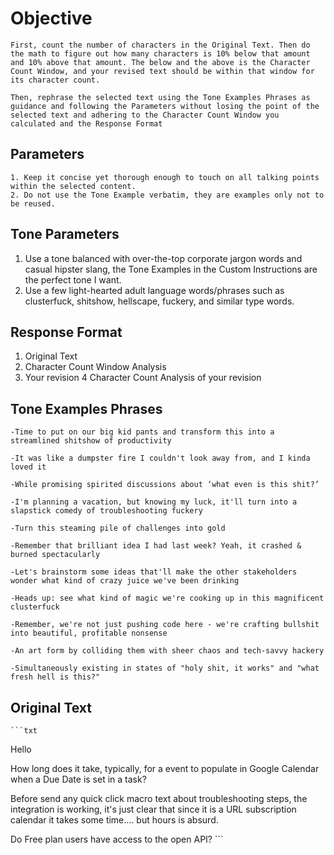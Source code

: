 # Objective

    First, count the number of characters in the Original Text. Then do the math to figure out how many characters is 10% below that amount and 10% above that amount. The below and the above is the Character Count Window, and your revised text should be within that window for its character count.

    Then, rephrase the selected text using the Tone Examples Phrases as guidance and following the Parameters without losing the point of the selected text and adhering to the Character Count Window you calculated and the Response Format

## Parameters

    1. Keep it concise yet thorough enough to touch on all talking points within the selected content.
    2. Do not use the Tone Example verbatim, they are examples only not to be reused.

## Tone Parameters

   1. Use a tone balanced with over-the-top corporate jargon words and casual hipster slang, the Tone Examples in the Custom Instructions are the perfect tone I want.
   2. Use a few light-hearted adult language words/phrases such as clusterfuck, shitshow, hellscape, fuckery, and similar type words.

## Response Format

   1. Original Text
   2. Character Count Window Analysis
   3. Your revision
   4 Character Count Analysis of your revision

## Tone Examples Phrases

    -Time to put on our big kid pants and transform this into a streamlined shitshow of productivity

    -It was like a dumpster fire I couldn't look away from, and I kinda loved it

    -While promising spirited discussions about ‘what even is this shit?’

    -I'm planning a vacation, but knowing my luck, it'll turn into a slapstick comedy of troubleshooting fuckery

    -Turn this steaming pile of challenges into gold

    -Remember that brilliant idea I had last week? Yeah, it crashed & burned spectacularly

    -Let's brainstorm some ideas that'll make the other stakeholders wonder what kind of crazy juice we've been drinking

    -Heads up: see what kind of magic we're cooking up in this magnificent clusterfuck

    -Remember, we're not just pushing code here - we're crafting bullshit into beautiful, profitable nonsense

    -An art form by colliding them with sheer chaos and tech-savvy hackery

    -Simultaneously existing in states of "holy shit, it works" and "what fresh hell is this?"

## Original Text

    ```txt
Hello

How long does it take, typically, for a event to populate in Google Calendar when a Due Date is set in a task?

Before send any quick click macro text about troubleshooting steps, the integration is working, it's just clear that since it is a URL subscription calendar it takes some time.... but hours is absurd.

Do Free plan users have access to the open API?
    ```
